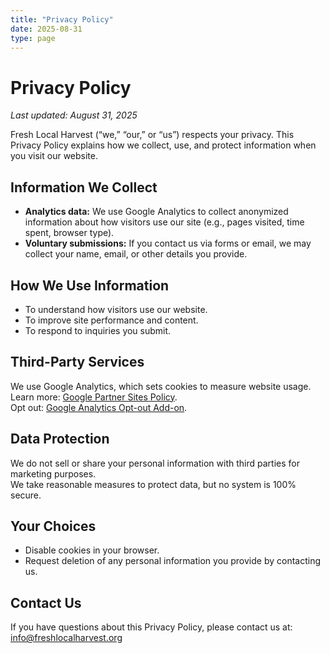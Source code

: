 ```yaml
---
title: "Privacy Policy"
date: 2025-08-31
type: page
---
```


# Privacy Policy
_Last updated: August 31, 2025_

Fresh Local Harvest (“we,” “our,” or “us”) respects your privacy. This Privacy Policy explains how we collect, use, and protect information when you visit our website.

## Information We Collect
- **Analytics data:** We use Google Analytics to collect anonymized information about how visitors use our site (e.g., pages visited, time spent, browser type).  
- **Voluntary submissions:** If you contact us via forms or email, we may collect your name, email, or other details you provide.

## How We Use Information
- To understand how visitors use our website.  
- To improve site performance and content.  
- To respond to inquiries you submit.

## Third-Party Services
We use Google Analytics, which sets cookies to measure website usage.  
Learn more: [Google Partner Sites Policy](https://policies.google.com/technologies/partner-sites).  
Opt out: [Google Analytics Opt-out Add-on](https://tools.google.com/dlpage/gaoptout).

## Data Protection
We do not sell or share your personal information with third parties for marketing purposes.  
We take reasonable measures to protect data, but no system is 100% secure.

## Your Choices
- Disable cookies in your browser.  
- Request deletion of any personal information you provide by contacting us.

## Contact Us
If you have questions about this Privacy Policy, please contact us at:  
info@freshlocalharvest.org
